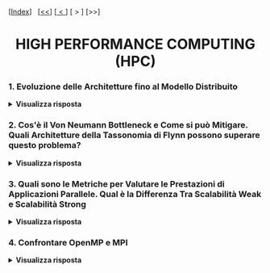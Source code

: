 [[Index](https://github.com/mikyll/Sistemi-Operativi-M/tree/main/flashcard)]&nbsp;&nbsp;
[[<<](https://github.com/mikyll/Sistemi-Operativi-M/blob/main/flashcard/01%20-%20Virtualizzazione.md)]
[[&nbsp;<&nbsp;](https://github.com/mikyll/Sistemi-Operativi-M/blob/main/flashcard/10%20-%20Algoritmi%20di%20Sincronizzazione%20Distribuiti.md)]
[&nbsp;>&nbsp;]
[>>]

<h1 align="center">HIGH PERFORMANCE COMPUTING (HPC)</h1>

### 1. Evoluzione delle Architetture fino al Modello Distribuito

<details>
  <summary><b>Visualizza risposta</b></summary>
  
  La principale motivazione per lo sviluppo delle tecnologie HW e SW per il parallel computing è l'<ins>aumento di performance</ins>: risolvere problemi di complessità elevata in tempi contenuti; risolvere gli stessi problemi in tempi più bassi.
  
  **Evoluzione delle Architetture**: fino ai primi anni 2000 l'evoluzione dei sistemi di calcolo è stata "governata" dalla *Legge di Moore*, secondo cui le performance dei processori crescono costantemente (raddoppiando la densità di transistor all'interno dei chip ogni 18 mesi, con conseguente aumento di *capacità di elaborazione* del chip e aumento della *velocità di calcolo*). A partire dai primi anni 2000, ci si è trovati sempre più prossimi ai <ins>limiti fisici</ins> dei componenti: a causa dell'*effetto joule* (lega la produzione di calore al passaggio di corrente elettrica nei circuiti integrati), non è stato più possibile ad esempio aumentare la frequenza di clock, rendendo <ins>necessario l'aumento di capacità di calcolo a parità di frequenza</ins>. Questo obbiettivo è stato raggiunto grazie all'introduzione di diverse forme di parallelismo a livello HW. Infatti, se l'HW è in grado di svolgere più operazioni per ciclo, la velocità di elaborazione dell'intero sistema aumenta (più processori su singolo chip, più processori su più chip).
</details>

### 2. Cos'è il Von Neumann Bottleneck e Come si può Mitigare. Quali Architetture della Tassonomia di Flynn possono superare questo problema? 

<details>
  <summary><b>Visualizza risposta</b></summary>
  
  Il modello di Von Neumann descrive lo schema funzionale di un tradizionale sistema sequenziale. L'unica CPU è collegata alla memoria centrale da un mezzo di interconnessione (es: bus), e questa separazione costituisce una limitazione nella velocità di accesso a dati e istruzioni, che influisce sulla velocità di elaborazione del sistema.
  
  **Von Neumann Bottleneck**: il bus che collega CPU e memoria centrale costituisce un collo di bottiglia. Infatti, questo limita la velocità di fetching di istruzioni e dati, che dipendono dalla velocità del bus, e limita conseguentemente la velocità di esecuzione.<br/>
  Per mitigare questo problema, è stato introdotto l'utilizzo di:
  - memorie *cache*;
  - *parallelismo di basso livello* (*ILP* e *HW multithreading*).
  
  **Cache**: è una memoria *associativa* ad <ins>accesso veloce</ins>, in quanto risiede sul chip del processore e si colloca ad un livello intermedio tra memoria centrale e registri del processore; di <ins>capacità limitata</ins>, in quanto non può contenere tutte le istruzioni ed i dati necessari al programma in esecuzione.<br/>Viene gestita con criteri basati sul [*Principio di Località*](https://it.wikipedia.org/wiki/Principio_di_localit%C3%A0_(informatica)), secondo cui: "durante l'esecuzione di una data istruzione presente in memoria, con molta probabilità le successive istruzioni saranno ubicate nelle vicinanze di quella in corso" (località spaziale e/o temporale).<br/>
  Dunque, si potranno avere dei *cache hit*, se l'informazione richiesta è presente in cache, oppure *cache miss*, se non è presente e va caricata dalla memoria centrale. Se la gestione è tale da mantenere un hit-rate sufficientemente elevato, gli effetti del Von Neumann Bottleneck possono essere mitigati.
  
  **Parallelismo di Basso Livello (ILP)**: le istruzioni per essere eseguite seguono una sequenza di fasi (fetching operandi, confronto esponenti e/o shift, somma, normalizzazione risultato e memorizzazione del risultato). Ciascuna di queste può essere separata ed affidata ad un'unità funzionale indipendente che opera in parallelo alle altre. Le <ins>unità funzionali</ins> sono collegate tra di loro mediante una <ins>pipeline</ins> <br/>
  Problema: non sempre questa operazione è fattibile, ad esempio se in un programma è presente una lunga serie di istruzioni tra loro dipendenti (tipo la Serie di Fibonacci).
  
  **HW Multithreading**: i processori moderni offrono parallelismo di alto livello (a livello di thread), mediante HW multithreading, che permette a più thread di condividere la stessa CPU usando una <ins>tecnica di sovrapposizione</ins> (duplicazione registri e context switch efficiente con supporto HW). Esistono 2 approcci:
  - **multithreading a grana fine** (fine-grained), secondo cui viene eseguito <ins>un context switch dopo ogni istruzione</ins>.
	- *Vantaggio*: velocità thread bassa;
	- *Svantaggio*: throughtput alto (ovvero si trasmettono più dati);
  - **multithreading a grana grossa** (coarse-grained), secondo cui <ins>il context switch avviene quando il thread corrente si trova in attesa</ins> (es: attesa del caricamento di informazioni dalla memoria centrale in seguito ad un cache miss).
	- *Vantaggio*: velocità thread alta;
	- *Svantaggio*: throughtput basso.
  
  ILP e HW Multithreading hanno permesso un miglioramento delle prestazioni dei processori, tuttavia tali meccanismi sono trasparenti ai programmatori (Modello *Von Neumann Esteso*). Nei sistemi HPC, invece, il parallelismo disponibile è visibile ai programmatori, che progetta il software sfruttando al meglio le risorse computazionali: **architetture non Von Neumann**.
  
  Nella *Tassonomia di Flynn*, i sistemi HPC riguardano le classi SIMD e MIMD. In particolare le architetture MIMD prevedono l'asincronicità delle attività nei diversi nodi, permettendo ad ogni CPU di eseguire una sequenza di istruzioni diversa dagli altri nodi. Sistemi HPC si dividono in due modelli: a Shared Memory o Distributed Memory. La maggior parte dei sistemi HPC al giorno d'oggi presenta un <ins>modello ibrido</ins> che combina il modello a *memoria distribuita* col modello a *memoria comune*.
</details>

### 3. Quali sono le Metriche per Valutare le Prestazioni di Applicazioni Parallele. Qual è la Differenza Tra Scalabilità Weak e Scalabilità Strong

<details>
  <summary><b>Visualizza risposta</b></summary>
  
  Per misurare le prestazioni di un sistema HPC si utilizza l'unità di misura del *FLOPS* (FLoating-point Operations Per Second, "operazioni in virgola mobile al secondo").<br/>
  Per valutare il vantaggio derivante dall'esecuzione di programmi paralleli in sistemi HPC si utilizzano alcune metriche: *speedup* ed *efficienza*.
  
  Lo **Speedup** misura quanto è più veloce la versione parallela rispetto alla versione sequenziale (esprime il guadagno di un'applicazione parallela rispetto alla versione sequenziale). È pari a ```S = Tseq / Tpar```, dove *Tseq* è il tempo di esecuzione del programma nella versione sequenziale (su un solo nodo), e *Tpar* nella sua versione parallela.<br/>
  Il caso ideale è che ```S = p```, dove *p* è il numero di processori. Tuttavia, solitamente ci sono altri fattori da considerare nell'equazione, quali ad esempio lo scarto di tempo dovuto all'*overhead*, pertanto in generale si ha che ```S < p```.
  
  L'**Efficienza** misura lo speedup per numero di processori utilizzati. È pari a ```E = S / p```, dove *S* è lo speedup, e *p* il numero di processori utilizzati. Il caso ideale è che ```E = 1```, mentre nei casi reali si ha che ```E < 1```.
  
  Un sistema si dice **scalabile** se mantiene la stessa efficienza al variare del numero di processori utilizzati e/o al variare della quantità di dati da elaborare.
  
  La **Legge di Amdahl** considera che in generale non tutto il programma può essere parallelizzabile, dunque *Tpar* è dato da ```Tpar = r * Tseq + (1 - r) * Tseq / p```, dove *r* ∈ [0, 1] è una percentuale che esprime la frazione di tempo totale di esecuzione speso nella parte non parallelizzabile del programma. La Legge di Amdahl esprime lo speedup *S* come: ```S = Tseq / Tpar = 1 / (r + (1 - r) / p)``` e descrive l'andamento dello speedup al variare del numero di processori impiegati per la soluzione dello stesso problema. Se il numero dei processori tende a infinito, vediamo che la Legge di Amdahl ha un comportamento asintotico (per lim di *p* → ∞, *S* tende a 1/*r* senza mai toccarlo).
  
  **Scalabilità Strong**: valuta l'efficienza al crescere del numero dei nodi (mantenendo costante la dimensione del problema). Lavoro totale da eseguire costante, ma lavoro da eseguire sul singolo nodo diminuisce al crescere del numero dei nodi (bilanciamento del lavoro sui nodi).
  
  **Scalabilità Weak**: valuta l'efficienza al variare al crescere delle dimensioni del problema (mantenendo costante il carico di lavoro per singolo nodo). Per valutare la scalabilità weak si usano speedup scalato e efficienza scalata.
  
  La **Legge di Gustafson** afferma che, assegnando ad ogni processore un workload costante ```(1 - r)```, lo speedup cresce linearmente con il numero dei processori, dunque lo speedup *S* è dato da: ```S = r + (1 - r) * p```.
</details>

### 4. Confrontare OpenMP e MPI

<details>
  <summary><b>Visualizza risposta</b></summary>
  
  Per ottenere i vantaggi del parallelismo, sfruttando efficacemente l'HW a disposizione, il programmatore deve trasformare i propri programmi seriali in codice parallelo. Per farlo è possibile utilizzare 2 approcci: parallelizzazione automatica (sfruttando ad esempio dei compilatori), che normalmente permettono di ottenere prestazioni non troppo soddisfacenti; parallelizzazione esplicita, utilizzando ad esempio dei linguaggi e librerie appositi per il calcolo parallelo.
  A tal proposito esistono due modelli di interazione: scambio di messaggi (MPI) e memoria condivisa (OpenMP).
  
  **MPI**: è uno <ins>standard</ins> che stabilisce un protocollo per la comunicazione fra processi in sistemi paralleli (*senza memoria condivisa*). Permette di eseguire più istanze di un programma in parallelo su più nodi.
  
  **OpenMPI**: è una <ins>libreria</ins> per applicazioni parallele in sistemi a *memoria condivisa*.
  
  <table>
	<tr>
		<td align="center" width="50%"><b>MPI</b></td>
		<td align="center" width="50%"><b>OpenMPI</b></td>
	</tr>
	<tr>
		<td align="center">Interazione basata su scambio di messaggi</td>
		<td align="center">Interazione basata su memoria condivisa</td>
	</tr>
	<tr>
		<td align="center">complessità d'uso</td>
		<td align="center">semplicità d'uso</td>
	</tr>
	<tr>
		<td align="center">load balancing a carico del programmatore</td>
		<td align="center">load balancing semplice da realizzare</td>
	</tr>
	<tr>
		<td align="center">elevata scalabilità</td>
		<td align="center">scalabilità limitata al numero di CPU disponibili sul nodo utilizzato</td>
	</tr>
	<tr>
		<td align="center">elevata portabilità (funziona anche su sistemi a memoria condivisa)</td>
		<td align="center">compatibile solo con sistemi a memoria condivisa (multicore/multiprocessors)</td>
	</tr>
  </table>
  
</details>